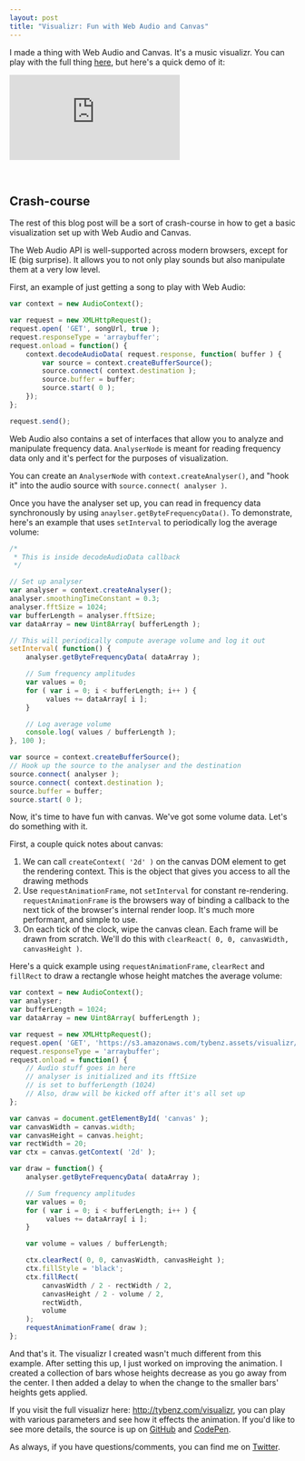 ```yaml
---
layout: post
title: "Visualizr: Fun with Web Audio and Canvas"
---
```


I made a thing with Web Audio and Canvas. It's a music visualizr. You can play
with the full thing [here](http://tybenz.com/visualizr), but here's a quick
demo of it:

<div class="video-container skinny">
  <iframe frameborder="0" src="http://tybenz.com/visualizr/#width=15&height=1&gap=12&delay=40&hue=0&animate=out&auto_delay=5000&song=let_go&hide_controls=1&small=1"></iframe>
</div>

<p>&nbsp;</p>

## Crash-course

The rest of this blog post will be a sort of crash-course in how to get a basic
visualization set up with Web Audio and Canvas.

The Web Audio API is well-supported across modern browsers, except for IE (big
surprise). It allows you to not only play sounds but also manipulate them at a
very low level.

First, an example of just getting a song to play with Web Audio:

```javascript
var context = new AudioContext();

var request = new XMLHttpRequest();
request.open( 'GET', songUrl, true );
request.responseType = 'arraybuffer';
request.onload = function() {
    context.decodeAudioData( request.response, function( buffer ) {
        var source = context.createBufferSource();
        source.connect( context.destination );
        source.buffer = buffer;
        source.start( 0 );
    });
};

request.send();
```

Web Audio also contains a set of interfaces that allow you to analyze and
manipulate frequency data. `AnalyserNode` is meant for reading frequency data
only and it's perfect for the purposes of visualization.

You can create an `AnalyserNode` with `context.createAnalyser()`, and "hook it"
into the audio source with `source.connect( analyser )`.

Once you have the analyser set up, you can read in frequency data synchronously
by using `anaylser.getByteFrequencyData()`. To demonstrate, here's an example that
uses `setInterval` to periodically log the average volume:


```javascript
/*
 * This is inside decodeAudioData callback
 */

// Set up analyser
var analyser = context.createAnalyser();
analyser.smoothingTimeConstant = 0.3;
analyser.fftSize = 1024;
var bufferLength = analyser.fftSize;
var dataArray = new Uint8Array( bufferLength );

// This will periodically compute average volume and log it out
setInterval( function() {
    analyser.getByteFrequencyData( dataArray );

    // Sum frequency amplitudes
    var values = 0;
    for ( var i = 0; i < bufferLength; i++ ) {
         values += dataArray[ i ];
    }

    // Log average volume
    console.log( values / bufferLength );
}, 100 );

var source = context.createBufferSource();
// Hook up the source to the analyser and the destination
source.connect( analyser );
source.connect( context.destination );
source.buffer = buffer;
source.start( 0 );
```

Now, it's time to have fun with canvas. We've got some volume data. Let's do something with it.

First, a couple quick notes about canvas:

1. We can call `createContext( '2d' )` on the canvas DOM element to get the rendering
   context. This is the object that gives you access to all the drawing methods
2. Use `requestAnimationFrame`, not `setInterval` for constant re-rendering.
   `requestAnimationFrame` is the browsers way of binding a callback to the next
   tick of the browser's internal render loop. It's much more performant, and
   simple to use.
3. On each tick of the clock, wipe the canvas clean. Each frame will be drawn from scratch.
   We'll do this with `clearReact( 0, 0, canvasWidth, canvasHeight )`.

Here's a quick example using `requestAnimationFrame`, `clearRect` and
`fillRect` to draw a rectangle whose height matches the average volume:

```javascript
var context = new AudioContext();
var analyser;
var bufferLength = 1024;
var dataArray = new Uint8Array( bufferLength );

var request = new XMLHttpRequest();
request.open( 'GET', 'https://s3.amazonaws.com/tybenz.assets/visualizr/really_wanna.mp3', true );
request.responseType = 'arraybuffer';
request.onload = function() {
    // Audio stuff goes in here
    // analyser is initialized and its fftSize
    // is set to bufferLength (1024)
    // Also, draw will be kicked off after it's all set up
};

var canvas = document.getElementById( 'canvas' );
var canvasWidth = canvas.width;
var canvasHeight = canvas.height;
var rectWidth = 20;
var ctx = canvas.getContext( '2d' );

var draw = function() {
    analyser.getByteFrequencyData( dataArray );

    // Sum frequency amplitudes
    var values = 0;
    for ( var i = 0; i < bufferLength; i++ ) {
         values += dataArray[ i ];
    }

    var volume = values / bufferLength;

    ctx.clearRect( 0, 0, canvasWidth, canvasHeight );
    ctx.fillStyle = 'black';
    ctx.fillRect(
        canvasWidth / 2 - rectWidth / 2,
        canvasHeight / 2 - volume / 2,
        rectWidth,
        volume
    );
    requestAnimationFrame( draw );
};
```

And that's it. The visualizr I created wasn't much different from this example.
After setting this up, I just worked on improving the animation. I created a collection of
bars whose heights decrease as you go away from the center. I then added a
delay to when the change to the smaller bars' heights gets applied.

If you visit the full visualizr here: <http://tybenz.com/visualizr>, you can
play with various parameters and see how it effects the animation. If you'd
like to see more details, the source is up on [GitHub](
http://github.com/tybenz/visualizr) and
[CodePen](http://codepen.io/tybenz/pen/dPRWJa).

As always, if you have questions/comments, you can find me on
[Twitter](http://twitter.com/tybenz).
